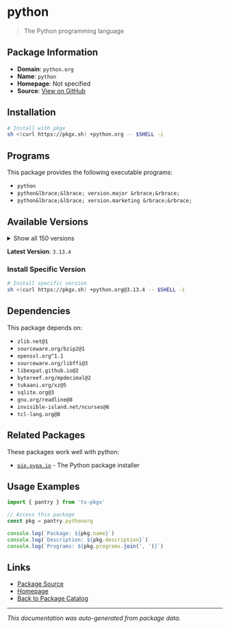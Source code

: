 # python

> The Python programming language

## Package Information

- **Domain**: `python.org`
- **Name**: `python`
- **Homepage**: Not specified
- **Source**: [View on GitHub](https://github.com/pkgxdev/pantry/tree/main/projects/python.org/package.yml)

## Installation

```bash
# Install with pkgx
sh <(curl https://pkgx.sh) +python.org -- $SHELL -i
```

## Programs

This package provides the following executable programs:

- `python`
- `python&lbrace;&lbrace; version.major &rbrace;&rbrace;`
- `python&lbrace;&lbrace; version.marketing &rbrace;&rbrace;`

## Available Versions

<details>
<summary>Show all 150 versions</summary>

- `3.13.4`, `3.13.3`, `3.13.2`, `3.13.1`, `3.13.0`
- `3.12.11`, `3.12.10`, `3.12.9`, `3.12.8`, `3.12.7`
- `3.12.6`, `3.12.5`, `3.12.4`, `3.12.3`, `3.12.2`
- `3.12.1`, `3.12.0`, `3.11.13`, `3.11.12`, `3.11.11`
- `3.11.10`, `3.11.9`, `3.11.8`, `3.11.7`, `3.11.6`
- `3.11.5`, `3.11.4`, `3.11.3`, `3.11.2`, `3.11.1`
- `3.11.0`, `3.10.18`, `3.10.17`, `3.10.16`, `3.10.15`
- `3.10.14`, `3.10.13`, `3.10.12`, `3.10.11`, `3.10.10`
- `3.10.8`, `3.10.7`, `3.10.6`, `3.10.5`, `3.10.4`
- `3.10.3`, `3.10.2`, `3.10.1`, `3.10.0`, `3.9.23`
- `3.9.22`, `3.9.21`, `3.9.20`, `3.9.19`, `3.9.18`
- `3.9.17`, `3.9.16`, `3.9.15`, `3.9.14`, `3.9.13`
- `3.9.12`, `3.9.11`, `3.9.10`, `3.9.9`, `3.9.8`
- `3.9.7`, `3.9.6`, `3.9.5`, `3.9.4`, `3.9.3`
- `3.9.2`, `3.9.1`, `3.9.0`, `3.8.20`, `3.8.19`
- `3.8.18`, `3.8.17`, `3.8.16`, `3.8.15`, `3.8.14`
- `3.8.13`, `3.8.12`, `3.8.11`, `3.8.10`, `3.8.9`
- `3.8.8`, `3.8.7`, `3.8.6`, `3.8.5`, `3.8.4`
- `3.8.3`, `3.8.2`, `3.8.1`, `3.8.0`, `3.7.17`
- `3.7.16`, `3.7.15`, `3.7.14`, `3.7.13`, `3.7.12`
- `3.7.11`, `3.7.10`, `3.7.9`, `3.7.8`, `3.7.7`
- `3.7.6`, `3.7.5`, `3.7.4`, `3.7.3`, `3.7.2`
- `3.7.1`, `3.7.0`, `3.6.15`, `3.6.14`, `3.6.13`
- `3.6.12`, `3.6.11`, `3.6.10`, `3.6.9`, `3.6.8`
- `3.6.7`, `3.6.6`, `3.6.5`, `3.6.4`, `3.6.3`
- `3.6.2`, `3.6.1`, `3.6.0`, `3.5.10`, `3.5.9`
- `3.5.8`, `3.5.7`, `3.5.6`, `3.5.5`, `3.5.4`
- `3.5.3`, `3.5.2`, `3.5.1`, `3.5.0`, `3.4.10`
- `3.4.9`, `3.4.8`, `3.4.7`, `3.4.6`, `3.4.5`
- `3.4.4`, `3.4.3`, `3.4.2`, `3.3.0`, `2.7.18`

</details>

**Latest Version**: `3.13.4`

### Install Specific Version

```bash
# Install specific version
sh <(curl https://pkgx.sh) +python.org@3.13.4 -- $SHELL -i
```

## Dependencies

This package depends on:

- `zlib.net@1`
- `sourceware.org/bzip2@1`
- `openssl.org^1.1`
- `sourceware.org/libffi@3`
- `libexpat.github.io@2`
- `bytereef.org/mpdecimal@2`
- `tukaani.org/xz@5`
- `sqlite.org@3`
- `gnu.org/readline@8`
- `invisible-island.net/ncurses@6`
- `tcl-lang.org@8`

## Related Packages

These packages work well with python:

- [`pip.pypa.io`](pippypaio.md) - The Python package installer

## Usage Examples

```typescript
import { pantry } from 'ts-pkgx'

// Access this package
const pkg = pantry.pythonorg

console.log(`Package: ${pkg.name}`)
console.log(`Description: ${pkg.description}`)
console.log(`Programs: ${pkg.programs.join(', ')}`)
```

## Links

- [Package Source](https://github.com/pkgxdev/pantry/tree/main/projects/python.org/package.yml)
- [Homepage](#)
- [Back to Package Catalog](../package-catalog.md)

---

*This documentation was auto-generated from package data.*
